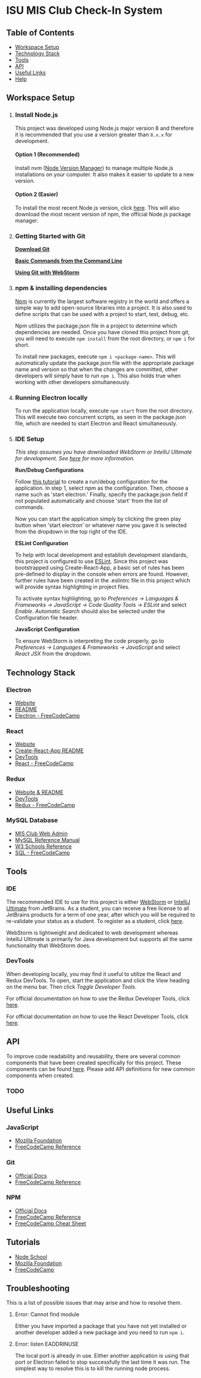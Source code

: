 # ISU MIS Club Check-In System

## Table of Contents

- [Workspace Setup](#workspace-setup)
- [Technology Stack](#technology-stack)
- [Tools](#tools)
- [API](#api)
- [Useful Links](#useful-links)
- [Help](#troubleshooting)

## Workspace Setup

1. ### Install Node.js
    
    This project was developed using Node.js major version 8 and therefore it is recommended that you use a version 
    greater than `8.x.x` for development. 
    
    #### Option 1 (Recommended)
    Install nvm ([Node Version Manager](https://github.com/creationix/nvm)) to manage multiple Node.js installations on
    your computer. It also makes it easier to update to a new version.
    
    #### Option 2 (Easier)
    To install the most recent Node.js version, click [here](https://nodejs.org/en/download/current/).
    This will also download the most recent version of npm, the official Node.js package manager.

2. ### Getting Started with Git

    **[Download Git](https://git.linux.iastate.edu/help/gitlab-basics/start-using-git.md)**
    
    **[Basic Commands from the Command Line](https://git.linux.iastate.edu/help/gitlab-basics/command-line-commands.md)**
    
    **[Using Git with WebStorm](https://www.jetbrains.com/help/webstorm/version-control-with-webstorm.html)**

3. ### npm & installing dependencies
    
    [Npm](https://www.npmjs.com/) is currently the largest software registry in the world and offers a simple way to add
    open-source libraries into a project. It is also used to define scripts that can be used with a project to start, 
    test, debug, etc.
    
    Npm utilizes the package.json file in a project to determine which dependencies are needed. Once you have cloned this 
    project from git, you will need to execute `npm install` from the root directory, or `npm i` for short.
    
    To install new packages, execute `npm i <package-name>`. This will automatically update the package.json file with 
    the appropriate package name and version so that when the changes are committed, other developers will simply have to
    run `npm i`. This also holds true when working with other developers simultaneously. 
        
4. ### Running Electron locally
    
    To run the application locally, execute `npm start` from the root directory. This will execute two concurrent scripts,
    as seen in the package.json file, which are needed to start Electron and React simultaneously.

5. ### IDE Setup

    *This step assumes you have downloaded WebStorm or IntelliJ Ultimate for development. See [here](#ide) for more information.*
    
    **Run/Debug Configurations**
     
    Follow [this tutorial](https://www.jetbrains.com/help/webstorm/creating-and-editing-run-debug-configurations.html) to 
    create a run/debug configuration for the application. In step 1, select npm as the configuration. Then, choose a name
    such as 'start electron.' Finally, specify the package.json field if not populated automatically and choose 'start' 
    from the list of commands. 
    
    Now you can start the application simply by clicking the green play button when 'start electron'
    or whatever name you gave it is selected from the dropdown in the top right of the IDE.
            
    **ESLint Configuration**
    
    To help with local development and establish development standards, this project is configured to use 
    [ESLint](https://eslint.org/). Since this project was bootstrapped using Create-React-App, a basic set of rules 
    has been pre-defined to display in the console when errors are found. However, further rules have been created in
    the .eslintrc file in this project which will provide syntax highlighting in project files.
    
    To activate syntax highlighting, go to *Preferences -> Languages & Frameworks -> JavaScript -> Code Quality Tools 
    -> ESLint* and select *Enable*. *Automatic Search* should also be selected under the Configuration file header.

    **JavaScript Configuration**
    
    To ensure WebStorm is interpreting the code properly, go to *Preferences -> Languages & Frameworks -> JavaScript* and 
    select *React JSX* from the dropdown. 

## Technology Stack

### Electron

- [Website](https://electron.atom.io/)
- [README](https://github.com/electron/electron/blob/master/docs/README.md)
- [Electron - FreeCodeCamp](https://guide.freecodecamp.org/electron)

### React

- [Website](https://facebook.github.io/react/)
- [Create-React-App README](Create-React-App-README.md)
- [DevTools](https://github.com/facebook/react-devtools#faq) 
- [React - FreeCodeCamp](https://guide.freecodecamp.org/react)

### Redux

- [Website & README](http://redux.js.org/)
- [DevTools](http://extension.remotedev.io/)
- [Redux - FreeCodeCamp](https://guide.freecodecamp.org/redux)

### MySQL Database

- [MIS Club Web Admin](http://www.mis.stuorg.iastate.edu/webadmin)
- [MySQL Reference Manual](https://dev.mysql.com/doc/)
- [W3 Schools Reference](http://www.w3schools.com/sql/)
- [SQL - FreeCodeCamp](https://guide.freecodecamp.org/sql)

## Tools

### IDE

The recommended IDE to use for this project is either [WebStorm](https://www.jetbrains.com/webstorm/) or 
[IntelliJ Ultimate](https://www.jetbrains.com/idea/) from JetBrains. As a student, you can receive a free license to all 
JetBrains products for a term of one year, after which you will be required to re-validate your status as a student. 
To register as a student, click [here](https://www.jetbrains.com/student/).
    
WebStorm is lightweight and dedicated to web development whereas IntelliJ Ultimate is primarily for Java development but 
supports all the same functionality that WebStorm does.

### DevTools

When developing locally, you may find it useful to utilize the React and Redux DevTools. To open, start the application 
and click the *View* heading on the menu bar. Then click *Toggle Developer Tools*.

For official documentation on how to use the Redux Developer Tools, click [here](http://extension.remotedev.io/).

For official documentation on how to use the React Developer Tools, click [here](https://github.com/facebook/react-devtools#faq).

## API

To improve code readability and reusability, there are several common components that have been created specifically for this 
project. These components can be found [here](/src/components/common). Please add API definitions for new common components when 
created.

### TODO

## Useful Links

### JavaScript
- [Mozilla Foundation](https://developer.mozilla.org/en-US/docs/Web/JavaScript/Reference)
- [FreeCodeCamp Reference](https://guide.freecodecamp.org/javascript)

### Git
- [Official Docs](https://git-scm.com/docs)
- [FreeCodeCamp Reference](https://guide.freecodecamp.org/git)

### NPM
- [Official Docs](https://docs.npmjs.com/)
- [FreeCodeCamp Reference](https://guide.freecodecamp.org/developer-tools/npm)
- [FreeCodeCamp Cheat Sheet](https://guide.freecodecamp.org/developer-tools/npm-cheatsheet/)

## Tutorials

- [Node School](https://nodeschool.io/#workshopper-list)
- [Mozilla Foundation](https://developer.mozilla.org/en-US/docs/Learn/JavaScript)
- [FreeCodeCamp](https://www.freecodecamp.org/)

## Troubleshooting

This is a list of possible issues that may arise and how to resolve them. 

1. Error: Cannot find module <module-name>
    
    Either you have imported a package that you have not yet installed or another developer added a new package and you 
    need to run `npm i`.
    
2. Error: listen EADDRINUSE
    
    The local port is already in use. Either another application is using that port or Electron failed to stop successfully
    the last time it was run. The simplest way to resolve this is to kill the running node process. 
